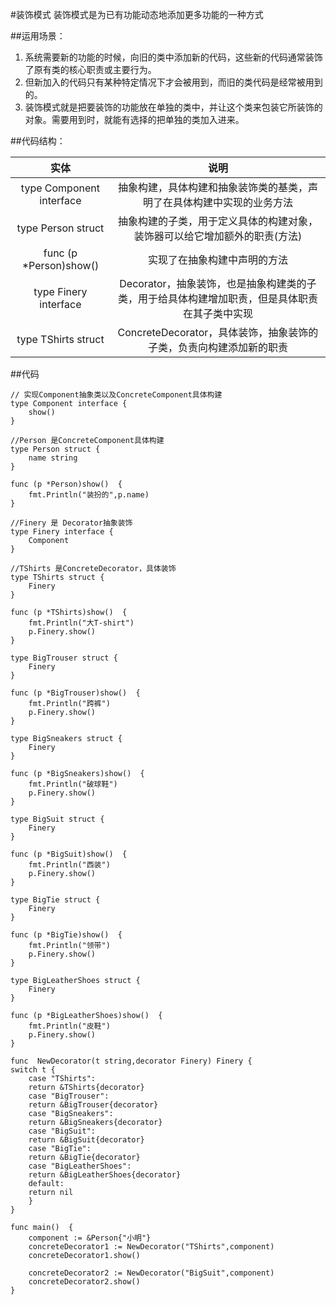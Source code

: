 #装饰模式
装饰模式是为已有功能动态地添加更多功能的一种方式

##运用场景：
1. 系统需要新的功能的时候，向旧的类中添加新的代码，这些新的代码通常装饰了原有类的核心职责或主要行为。
2. 但新加入的代码只有某种特定情况下才会被用到，而旧的类代码是经常被用到的。
3. 装饰模式就是把要装饰的功能放在单独的类中，并让这个类来包装它所装饰的对象。需要用到时，就能有选择的把单独的类加入进来。

##代码结构：

实体 | 说明
:---: | :---:
type Component interface | 抽象构建，具体构建和抽象装饰类的基类，声明了在具体构建中实现的业务方法
type Person struct | 抽象构建的子类，用于定义具体的构建对象，装饰器可以给它增加额外的职责(方法)
func (p *Person)show() | 实现了在抽象构建中声明的方法
type Finery interface | Decorator，抽象装饰，也是抽象构建类的子类，用于给具体构建增加职责，但是具体职责在其子类中实现
type TShirts struct | ConcreteDecorator，具体装饰，抽象装饰的子类，负责向构建添加新的职责

##代码

    // 实现Component抽象类以及ConcreteComponent具体构建
    type Component interface {
        show()
    }
    
    //Person 是ConcreteComponent具体构建
    type Person struct {
        name string
    }
    
    func (p *Person)show()  {
        fmt.Println("装扮的",p.name)
    }
    
    //Finery 是 Decorator抽象装饰
    type Finery interface {
        Component
    }
    
    //TShirts 是ConcreteDecorator，具体装饰
    type TShirts struct {
        Finery
    }
    
    func (p *TShirts)show()  {
        fmt.Println("大T-shirt")
        p.Finery.show()
    }
    
    type BigTrouser struct {
        Finery
    }
    
    func (p *BigTrouser)show()  {
        fmt.Println("跨裤")
        p.Finery.show()
    }
    
    type BigSneakers struct {
        Finery
    }
    
    func (p *BigSneakers)show()  {
        fmt.Println("破球鞋")
        p.Finery.show()
    }
    
    type BigSuit struct {
        Finery
    }
    
    func (p *BigSuit)show()  {
        fmt.Println("西装")
        p.Finery.show()
    }
    
    type BigTie struct {
        Finery
    }
    
    func (p *BigTie)show()  {
        fmt.Println("领带")
        p.Finery.show()
    }
    
    type BigLeatherShoes struct {
        Finery
    }
    
    func (p *BigLeatherShoes)show()  {
        fmt.Println("皮鞋")
        p.Finery.show()
    }
    
    func  NewDecorator(t string,decorator Finery) Finery {
    switch t {
        case "TShirts":
        return &TShirts{decorator}
        case "BigTrouser":
        return &BigTrouser{decorator}
        case "BigSneakers":
        return &BigSneakers{decorator}
        case "BigSuit":
        return &BigSuit{decorator}
        case "BigTie":
        return &BigTie{decorator}
        case "BigLeatherShoes":
        return &BigLeatherShoes{decorator}
        default:
        return nil
        }
    }
    
    func main()  {
        component := &Person{"小明"}
        concreteDecorator1 := NewDecorator("TShirts",component)
        concreteDecorator1.show()
    
        concreteDecorator2 := NewDecorator("BigSuit",component)
        concreteDecorator2.show()
    }
